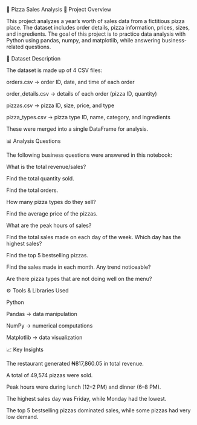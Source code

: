 🍕 Pizza Sales Analysis
📌 Project Overview

This project analyzes a year’s worth of sales data from a fictitious pizza place.
The dataset includes order details, pizza information, prices, sizes, and ingredients.
The goal of this project is to practice data analysis with Python using pandas, numpy, and matplotlib, while answering business-related questions.

📂 Dataset Description

The dataset is made up of 4 CSV files:

orders.csv → order ID, date, and time of each order

order_details.csv → details of each order (pizza ID, quantity)

pizzas.csv → pizza ID, size, price, and type

pizza_types.csv → pizza type ID, name, category, and ingredients

These were merged into a single DataFrame for analysis.

📊 Analysis Questions

The following business questions were answered in this notebook:

What is the total revenue/sales?

Find the total quantity sold.

Find the total orders.

How many pizza types do they sell?

Find the average price of the pizzas.

What are the peak hours of sales?

Find the total sales made on each day of the week. Which day has the highest sales?

Find the top 5 bestselling pizzas.

Find the sales made in each month. Any trend noticeable?

Are there pizza types that are not doing well on the menu?

⚙️ Tools & Libraries Used

Python

Pandas → data manipulation

NumPy → numerical computations

Matplotlib → data visualization

📈 Key Insights

The restaurant generated ₦817,860.05 in total revenue.

A total of 49,574 pizzas were sold.

Peak hours were during lunch (12–2 PM) and dinner (6–8 PM).

The highest sales day was Friday, while Monday had the lowest.

The top 5 bestselling pizzas dominated sales, while some pizzas had very low demand.
